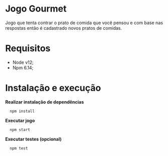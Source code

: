 # Jogo Gourmet
Jogo que tenta contrar o prato de comida que você pensou e com base nas respostas então é cadastrado novos pratos de comidas.

# Requisitos
* Node v12;
* Npm 6.14;

# Instalação e execução

**Realizar instalação de dependências**
```
  npm install
```

**Executar jogo**
```
  npm start
```

**Executar testes (opcional)**
```
  npm test
```
